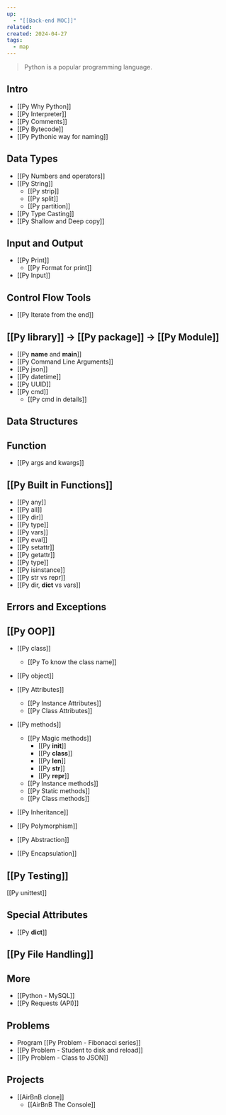 ```yaml
---
up:
  - "[[Back-end MOC]]"
related: 
created: 2024-04-27
tags:
  - map
---
```

>Python is a popular programming language.
## Intro
- [[Py Why Python]]
- [[Py Interpreter]]
- [[Py Comments]]
- [[Py Bytecode]]
- [[Py Pythonic way for naming]]
## Data Types
- [[Py Numbers and operators]]
- [[Py String]]
	- [[Py strip]]
	- [[Py split]]
	- [[Py partition]]
- [[Py Type Casting]]
- [[Py Shallow and Deep copy]]

## Input and Output
- [[Py Print]]
	- [[Py Format for print]]
- [[Py Input]]

## Control Flow Tools
- [[Py Iterate from the end]]

## [[Py library]] -> [[Py package]] -> [[Py Module]]
- [[Py __name__ and __main__]]
- [[Py Command Line Arguments]]
- [[Py json]]
- [[Py datetime]]
- [[Py UUID]]
- [[Py cmd]]
	- [[Py cmd in details]]
## Data Structures

## Function
- [[Py args and kwargs]]

## [[Py Built in Functions]]
- [[Py any]]
- [[Py all]]
- [[Py dir]]
- [[Py type]]
- [[Py vars]]
- [[Py eval]]
- [[Py setattr]]
- [[Py getattr]]
- [[Py type]]
- [[Py isinstance]]
- [[Py str vs repr]]
- [[Py dir, __dict__ vs vars]]

## Errors and Exceptions

## [[Py OOP]]
- [[Py class]]
	- [[Py To know the class name]]
- [[Py object]]
- [[Py Attributes]]
	- [[Py Instance Attributes]]
	- [[Py Class Attributes]]
- [[Py methods]]
	- [[Py Magic methods]]
		- [[Py __init__]]
		- [[Py __class__]]
		- [[Py __len__]]
		- [[Py __str__]]
		- [[Py __repr__]]
	- [[Py Instance methods]]
	- [[Py Static methods]]
	- [[Py Class methods]]

- [[Py Inheritance]]
- [[Py Polymorphism]]
- [[Py Abstraction]]
- [[Py Encapsulation]]

## [[Py Testing]]
[[Py unittest]]
## Special Attributes
- [[Py __dict__]]
## [[Py File Handling]]

## More
- [[Python - MySQL]]
- [[Py Requests (API)]]

## Problems
- Program [[Py Problem - Fibonacci series]]
- [[Py Problem - Student to disk and reload]]
- [[Py Problem - Class to JSON]]
## Projects
- [[AirBnB clone]]
	- [[AirBnB The Console]]